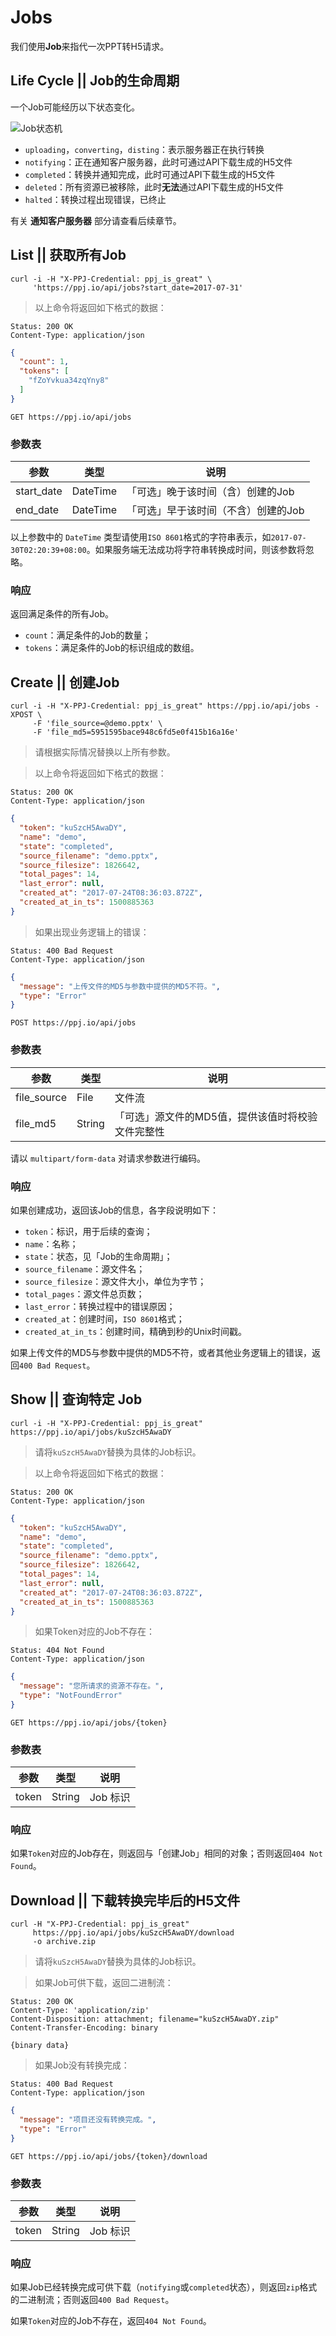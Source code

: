 # Jobs

我们使用**Job**来指代一次PPT转H5请求。

## Life Cycle || Job的生命周期

一个Job可能经历以下状态变化。

![Job状态机](images/jobs_state_machine.png)

- `uploading`，`converting`，`disting`：表示服务器正在执行转换
- `notifying`：正在通知客户服务器，此时可通过API下载生成的H5文件
- `completed`：转换并通知完成，此时可通过API下载生成的H5文件
- `deleted`：所有资源已被移除，此时**无法**通过API下载生成的H5文件
- `halted`：转换过程出现错误，已终止

<aside class="notice">
有关 <strong>通知客户服务器</strong> 部分请查看后续章节。
</aside>

## List || 获取所有Job

```shell
curl -i -H "X-PPJ-Credential: ppj_is_great" \
     'https://ppj.io/api/jobs?start_date=2017-07-31'
```

> 以上命令将返回如下格式的数据：

```http
Status: 200 OK
Content-Type: application/json
```

```json
{
  "count": 1,
  "tokens": [
    "fZoYvkua34zqYny8"
  ]
}
```

`GET https://ppj.io/api/jobs`

### 参数表

 参数 | 类型 | 说明
--------- | ------- | -----------
start_date | DateTime | 「可选」晚于该时间（含）创建的Job
end_date | DateTime | 「可选」早于该时间（不含）创建的Job

<aside class="notice">
以上参数中的 <code>DateTime</code> 类型请使用<code>ISO 8601</code>格式的字符串表示，如<code>2017-07-30T02:20:39+08:00</code>。如果服务端无法成功将字符串转换成时间，则该参数将忽略。
</aside>

### 响应

返回满足条件的所有Job。

- `count`：满足条件的Job的数量；
- `tokens`：满足条件的Job的标识组成的数组。

## Create || 创建Job

```shell
curl -i -H "X-PPJ-Credential: ppj_is_great" https://ppj.io/api/jobs -XPOST \
     -F 'file_source=@demo.pptx' \
     -F 'file_md5=5951595bace948c6fd5e0f415b16a16e'
```

> 请根据实际情况替换以上所有参数。

> 以上命令将返回如下格式的数据：

```http
Status: 200 OK
Content-Type: application/json
```

```json
{
  "token": "kuSzcH5AwaDY",
  "name": "demo",
  "state": "completed",
  "source_filename": "demo.pptx",
  "source_filesize": 1826642,
  "total_pages": 14,
  "last_error": null,
  "created_at": "2017-07-24T08:36:03.872Z",
  "created_at_in_ts": 1500885363
}
```

> 如果出现业务逻辑上的错误：

```http
Status: 400 Bad Request
Content-Type: application/json
```

```json
{
  "message": "上传文件的MD5与参数中提供的MD5不符。",
  "type": "Error"
}
```

`POST https://ppj.io/api/jobs`

### 参数表

 参数 | 类型 | 说明
--------- | ------- | -----------
file_source | File | 文件流
file_md5 | String | 「可选」源文件的MD5值，提供该值时将校验文件完整性

<aside class="notice">
请以 <code>multipart/form-data</code> 对请求参数进行编码。
</aside>

### 响应

如果创建成功，返回该Job的信息，各字段说明如下：

- `token`：标识，用于后续的查询；
- `name`：名称；
- `state`：状态，见「Job的生命周期」；
- `source_filename`：源文件名；
- `source_filesize`：源文件大小，单位为字节；
- `total_pages`：源文件总页数；
- `last_error`：转换过程中的错误原因；
- `created_at`：创建时间，`ISO 8601`格式；
- `created_at_in_ts`：创建时间，精确到秒的Unix时间戳。

如果上传文件的MD5与参数中提供的MD5不符，或者其他业务逻辑上的错误，返回`400 Bad Request`。

## Show || 查询特定 Job

```shell
curl -i -H "X-PPJ-Credential: ppj_is_great" https://ppj.io/api/jobs/kuSzcH5AwaDY
```

> 请将`kuSzcH5AwaDY`替换为具体的Job标识。

> 以上命令将返回如下格式的数据：

```http
Status: 200 OK
Content-Type: application/json
```

```json
{
  "token": "kuSzcH5AwaDY",
  "name": "demo",
  "state": "completed",
  "source_filename": "demo.pptx",
  "source_filesize": 1826642,
  "total_pages": 14,
  "last_error": null,
  "created_at": "2017-07-24T08:36:03.872Z",
  "created_at_in_ts": 1500885363
}
```

> 如果Token对应的Job不存在：

```http
Status: 404 Not Found
Content-Type: application/json
```

```json
{
  "message": "您所请求的资源不存在。",
  "type": "NotFoundError"
}
```

`GET https://ppj.io/api/jobs/{token}`

### 参数表

参数 | 类型 | 说明
--------- | ------- | -----------
token | String | Job 标识

### 响应

如果`Token`对应的Job存在，则返回与「创建Job」相同的对象；否则返回`404 Not Found`。

## Download || 下载转换完毕后的H5文件

```shell
curl -H "X-PPJ-Credential: ppj_is_great"
     https://ppj.io/api/jobs/kuSzcH5AwaDY/download
     -o archive.zip
```

> 请将`kuSzcH5AwaDY`替换为具体的Job标识。

> 如果Job可供下载，返回二进制流：

```http
Status: 200 OK
Content-Type: 'application/zip'
Content-Disposition: attachment; filename="kuSzcH5AwaDY.zip"
Content-Transfer-Encoding: binary

{binary data}
```

> 如果Job没有转换完成：

```http
Status: 400 Bad Request
Content-Type: application/json
```

```json
{
  "message": "项目还没有转换完成。",
  "type": "Error"
}
```

`GET https://ppj.io/api/jobs/{token}/download`

### 参数表

 参数 | 类型 | 说明
--------- | ------- | -----------
token | String | Job 标识

### 响应

如果Job已经转换完成可供下载（`notifying`或`completed`状态），则返回`zip`格式的二进制流；否则返回`400 Bad Request`。

如果`Token`对应的Job不存在，返回`404 Not Found`。

